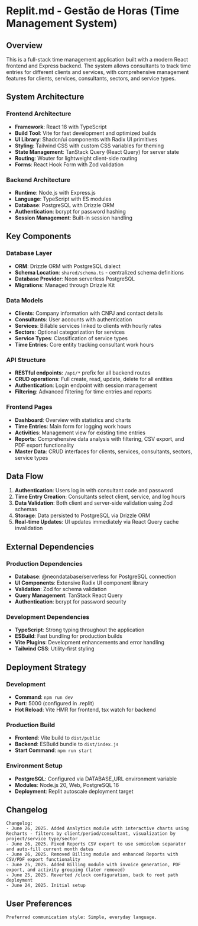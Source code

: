 # Replit.md - Gestão de Horas (Time Management System)

## Overview

This is a full-stack time management application built with a modern React frontend and Express backend. The system allows consultants to track time entries for different clients and services, with comprehensive management features for clients, services, consultants, sectors, and service types.

## System Architecture

### Frontend Architecture
- **Framework**: React 18 with TypeScript
- **Build Tool**: Vite for fast development and optimized builds
- **UI Library**: Shadcn/ui components with Radix UI primitives
- **Styling**: Tailwind CSS with custom CSS variables for theming
- **State Management**: TanStack Query (React Query) for server state
- **Routing**: Wouter for lightweight client-side routing
- **Forms**: React Hook Form with Zod validation

### Backend Architecture
- **Runtime**: Node.js with Express.js
- **Language**: TypeScript with ES modules
- **Database**: PostgreSQL with Drizzle ORM
- **Authentication**: bcrypt for password hashing
- **Session Management**: Built-in session handling

## Key Components

### Database Layer
- **ORM**: Drizzle ORM with PostgreSQL dialect
- **Schema Location**: `shared/schema.ts` - centralized schema definitions
- **Database Provider**: Neon serverless PostgreSQL
- **Migrations**: Managed through Drizzle Kit

### Data Models
- **Clients**: Company information with CNPJ and contact details
- **Consultants**: User accounts with authentication
- **Services**: Billable services linked to clients with hourly rates
- **Sectors**: Optional categorization for services
- **Service Types**: Classification of service types
- **Time Entries**: Core entity tracking consultant work hours

### API Structure
- **RESTful endpoints**: `/api/*` prefix for all backend routes
- **CRUD operations**: Full create, read, update, delete for all entities
- **Authentication**: Login endpoint with session management
- **Filtering**: Advanced filtering for time entries and reports

### Frontend Pages
- **Dashboard**: Overview with statistics and charts
- **Time Entries**: Main form for logging work hours
- **Activities**: Management view for existing time entries
- **Reports**: Comprehensive data analysis with filtering, CSV export, and PDF export functionality
- **Master Data**: CRUD interfaces for clients, services, consultants, sectors, service types

## Data Flow

1. **Authentication**: Users log in with consultant code and password
2. **Time Entry Creation**: Consultants select client, service, and log hours
3. **Data Validation**: Both client and server-side validation using Zod schemas
4. **Storage**: Data persisted to PostgreSQL via Drizzle ORM
5. **Real-time Updates**: UI updates immediately via React Query cache invalidation

## External Dependencies

### Production Dependencies
- **Database**: @neondatabase/serverless for PostgreSQL connection
- **UI Components**: Extensive Radix UI component library
- **Validation**: Zod for schema validation
- **Query Management**: TanStack React Query
- **Authentication**: bcrypt for password security

### Development Dependencies
- **TypeScript**: Strong typing throughout the application
- **ESBuild**: Fast bundling for production builds
- **Vite Plugins**: Development enhancements and error handling
- **Tailwind CSS**: Utility-first styling

## Deployment Strategy

### Development
- **Command**: `npm run dev`
- **Port**: 5000 (configured in .replit)
- **Hot Reload**: Vite HMR for frontend, tsx watch for backend

### Production Build
- **Frontend**: Vite build to `dist/public`
- **Backend**: ESBuild bundle to `dist/index.js`
- **Start Command**: `npm run start`

### Environment Setup
- **PostgreSQL**: Configured via DATABASE_URL environment variable
- **Modules**: Node.js 20, Web, PostgreSQL 16
- **Deployment**: Replit autoscale deployment target

## Changelog

```
Changelog:
- June 26, 2025. Added Analytics module with interactive charts using Recharts - filters by client/period/consultant, visualization by project/service type/sector
- June 26, 2025. Fixed Reports CSV export to use semicolon separator and auto-fill current month dates
- June 26, 2025. Removed Billing module and enhanced Reports with CSV/PDF export functionality
- June 25, 2025. Added Billing module with invoice generation, PDF export, and activity grouping (later removed)
- June 25, 2025. Reverted /clock configuration, back to root path deployment
- June 24, 2025. Initial setup
```

## User Preferences

```
Preferred communication style: Simple, everyday language.
```